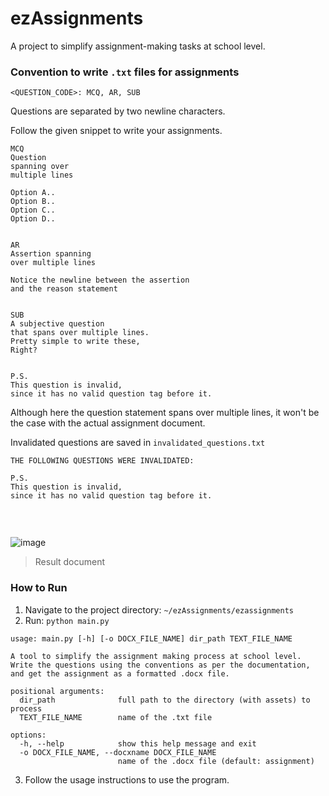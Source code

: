# ezAssignments

A project to simplify assignment-making tasks at school level.

### Convention to write `.txt` files for assignments
`<QUESTION_CODE>: MCQ, AR, SUB`

Questions are separated by two newline characters.

Follow the given snippet to write your assignments.

```commandline
MCQ
Question 
spanning over
multiple lines

Option A..
Option B..
Option C..
Option D..


AR
Assertion spanning 
over multiple lines

Notice the newline between the assertion
and the reason statement


SUB
A subjective question
that spans over multiple lines.
Pretty simple to write these,
Right?


P.S.
This question is invalid,
since it has no valid question tag before it.
```

Although here the question statement spans over multiple lines, it won't be the case with the actual assignment document.

Invalidated questions are saved in `invalidated_questions.txt`

```commandline
THE FOLLOWING QUESTIONS WERE INVALIDATED:

P.S.
This question is invalid,
since it has no valid question tag before it.


```

<br>

![image](https://github.com/TERNION-1121/ezAssignments/assets/97667653/1ce59e3c-e5f5-4964-bff3-3be6bdeacf2f)

> Result document

### How to Run

1. Navigate to the project directory:
`~/ezAssignments/ezassignments`
2. Run: `python main.py`
```commandline
usage: main.py [-h] [-o DOCX_FILE_NAME] dir_path TEXT_FILE_NAME

A tool to simplify the assignment making process at school level. 
Write the questions using the conventions as per the documentation, 
and get the assignment as a formatted .docx file.

positional arguments:
  dir_path              full path to the directory (with assets) to process
  TEXT_FILE_NAME        name of the .txt file

options:
  -h, --help            show this help message and exit
  -o DOCX_FILE_NAME, --docxname DOCX_FILE_NAME
                        name of the .docx file (default: assignment)
```

3. Follow the usage instructions to use the program.
